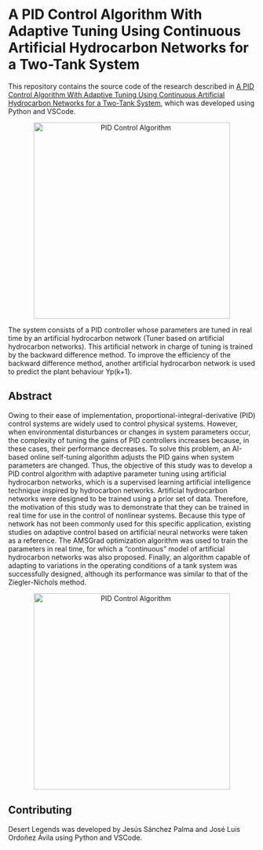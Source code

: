 # A PID Control Algorithm With Adaptive Tuning Using Continuous Artificial Hydrocarbon Networks for a Two-Tank System

This repository contains the source code of the research described in [A PID Control Algorithm With Adaptive Tuning Using Continuous Artificial Hydrocarbon Networks for a Two-Tank System](https://ieeexplore.ieee.org/document/9930515), which was developed using Python and VSCode.

<p align="center">
  <a href="https://github.com/JA-Developer/Codigo-Python-VSCode-Tesis">
    <img src="https://ieeexplore.ieee.org/mediastore_new/IEEE/content/media/6287639/9668973/9930515/josel4-3217209-large.gif" width="400" alt="PID Control Algorithm">
  </a>
</p>

The system consists of a PID controller whose parameters are tuned in real time by an artificial hydrocarbon network (Tuner based on artificial hydrocarbon networks). This artificial network in charge of tuning is trained by the backward difference method. To improve the efficiency of the backward difference method, another artificial hydrocarbon network is used to predict the plant behaviour Yp(k+1).

## Abstract

Owing to their ease of implementation, proportional-integral-derivative (PID) control systems are widely used to control physical systems. However, when environmental disturbances or changes in system parameters occur, the complexity of tuning the gains of PID controllers increases because, in these cases, their performance decreases. To solve this problem, an AI-based online self-tuning algorithm adjusts the PID gains when system parameters are changed. Thus, the objective of this study was to develop a PID control algorithm with adaptive parameter tuning using artificial hydrocarbon networks, which is a supervised learning artificial intelligence technique inspired by hydrocarbon networks. Artificial hydrocarbon networks were designed to be trained using a prior set of data. Therefore, the motivation of this study was to demonstrate that they can be trained in real time for use in the control of nonlinear systems. Because this type of network has not been commonly used for this specific application, existing studies on adaptive control based on artificial neural networks were taken as a reference. The AMSGrad optimization algorithm was used to train the parameters in real time, for which a “continuous” model of artificial hydrocarbon networks was also proposed. Finally, an algorithm capable of adapting to variations in the operating conditions of a tank system was successfully designed, although its performance was similar to that of the Ziegler-Nichols method.

<p align="center">
  <a href="https://github.com/JA-Developer/Codigo-Python-VSCode-Tesis">
    <img src="https://ieeexplore.ieee.org/mediastore_new/IEEE/content/media/6287639/9668973/9930515/josel3-3217209-large.gif" width="400" alt="PID Control Algorithm">
  </a>
</p>

## Contributing

Desert Legends was developed by Jesús Sánchez Palma and José Luis Ordoñez Ávila using Python and VSCode.
